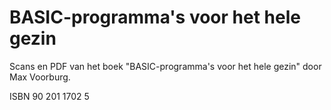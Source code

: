 # BASIC-programma's voor het hele gezin

Scans en PDF van het boek "BASIC-programma's voor het hele gezin" door Max Voorburg.

ISBN 90 201 1702 5
